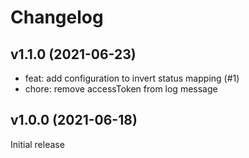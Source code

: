 # Changelog

## v1.1.0 (2021-06-23)

 - feat: add configuration to invert status mapping (#1)
 - chore: remove accessToken from log message

## v1.0.0 (2021-06-18)

Initial release